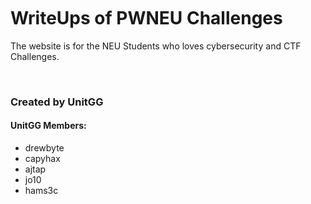 <br>
<br>
<img src="https://github.com/drew-byte/pwneu-writeups/blob/main/00x8%20saved%20images/Screenshot%20from%202024-03-22%2017-24-32.png" alt="">
 <br>
  <br>
 
# WriteUps of PWNEU Challenges

The website is for the NEU Students who loves cybersecurity and CTF Challenges.

<br>
<img src="https://github.com/drew-byte/pwneu-writeups/blob/main/00x8%20saved%20images/zero.png" alt="">
 <br>

### Created by UnitGG
#### UnitGG Members:
- drewbyte
- capyhax
- ajtap
- jo10
- hams3c
